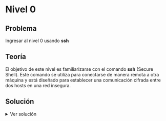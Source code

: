 # Nivel 0

## Problema

Ingresar al nivel 0  usando **ssh**

## Teoría

El objetivo de este nivel es familiarizarse con el comando **ssh** (Secure Shell). Este comando se utiliza para conectarse de manera remota a otra máquina y está diseñado para establecer una comunicación cifrada entre dos hosts en una red insegura.

## Solución

<details>
<summary>Ver solución</summary>

El comando ssh tiene la siguiente estructura:

```bash
ssh {usuario}@{servidor} -p {puerto} 
```

- **usuario**: El nombre del usuario al que deseas conectarte.
- **servidor**: Puede ser un nombre de dominio (como una URL) o una dirección IP.
- **puerto**: Es el número del puerto al que el servidor está escuchando conexiones SSH (por defecto, el puerto es 22).

Usando la información proporcionada en este nivel, el comando para conectarse sería:

```bash
ssh bandit0@bandit.labs.overthewire.org -p 2220
```

</details>
